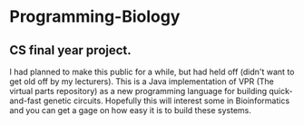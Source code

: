 # Programming-Biology

## CS final year project.

I had planned to make this public for a while, but had held off (didn't want to get old off by my lecturers).
This is a Java implementation of VPR (The virtual parts repository) as a new programming language for building quick-and-fast genetic circuits.
Hopefully this will interest some in Bioinformatics and you can get a gage on how easy it is to build these systems.
